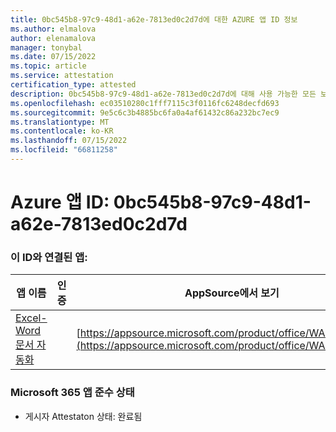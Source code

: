 ```yaml
---
title: 0bc545b8-97c9-48d1-a62e-7813ed0c2d7d에 대한 AZURE 앱 ID 정보
ms.author: elmalova
author: elenamalova
manager: tonybal
ms.date: 07/15/2022
ms.topic: article
ms.service: attestation
certification_type: attested
description: 0bc545b8-97c9-48d1-a62e-7813ed0c2d7d에 대해 사용 가능한 모든 보안 및 규정 준수 정보입니다.
ms.openlocfilehash: ec03510280c1fff7115c3f0116fc6248decfd693
ms.sourcegitcommit: 9e5c6c3b4885bc6fa0a4af61432c86a232bc7ec9
ms.translationtype: MT
ms.contentlocale: ko-KR
ms.lasthandoff: 07/15/2022
ms.locfileid: "66811258"
---
```

# <a name="azure-app-id-0bc545b8-97c9-48d1-a62e-7813ed0c2d7d"></a>Azure 앱 ID: 0bc545b8-97c9-48d1-a62e-7813ed0c2d7d


### <a name="apps-associated-with-this-id"></a>이 ID와 연결된 앱:
| **앱 이름** | **인증** | **AppSource에서 보기** |
|--------------|---------------|-----------------------|
| [Excel-Word 문서 자동화](../forward/WA104380955.md) |  | [https://appsource.microsoft.com/product/office/WA104380955](https://appsource.microsoft.com/product/office/WA104380955) |

### <a name="microsoft-365-app-compliance-status"></a>Microsoft 365 앱 준수 상태
- 게시자 Attestaton 상태: 완료됨
